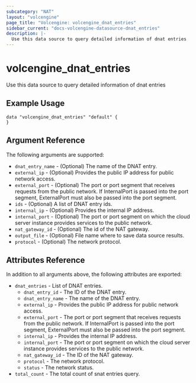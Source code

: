 ```yaml
---
subcategory: "NAT"
layout: "volcengine"
page_title: "Volcengine: volcengine_dnat_entries"
sidebar_current: "docs-volcengine-datasource-dnat_entries"
description: |-
  Use this data source to query detailed information of dnat entries
---
```

# volcengine_dnat_entries
Use this data source to query detailed information of dnat entries
## Example Usage
```hcl
data "volcengine_dnat_entries" "default" {
}
```
## Argument Reference
The following arguments are supported:
* `dnat_entry_name` - (Optional) The name of the DNAT entry.
* `external_ip` - (Optional) Provides the public IP address for public network access.
* `external_port` - (Optional) The port or port segment that receives requests from the public network. If InternalPort is passed into the port segment, ExternalPort must also be passed into the port segment.
* `ids` - (Optional) A list of DNAT entry ids.
* `internal_ip` - (Optional) Provides the internal IP address.
* `internal_port` - (Optional) The port or port segment on which the cloud server instance provides services to the public network.
* `nat_gateway_id` - (Optional) The id of the NAT gateway.
* `output_file` - (Optional) File name where to save data source results.
* `protocol` - (Optional) The network protocol.

## Attributes Reference
In addition to all arguments above, the following attributes are exported:
* `dnat_entries` - List of DNAT entries.
    * `dnat_entry_id` - The ID of the DNAT entry.
    * `dnat_entry_name` - The name of the DNAT entry.
    * `external_ip` - Provides the public IP address for public network access.
    * `external_port` - The port or port segment that receives requests from the public network. If InternalPort is passed into the port segment, ExternalPort must also be passed into the port segment.
    * `internal_ip` - Provides the internal IP address.
    * `internal_port` - The port or port segment on which the cloud server instance provides services to the public network.
    * `nat_gateway_id` - The ID of the NAT gateway.
    * `protocol` - The network protocol.
    * `status` - The network status.
* `total_count` - The total count of snat entries query.


